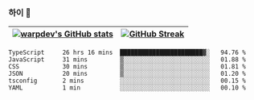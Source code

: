 
### 하이 👋
[![warpdev's GitHub stats](https://github-readme-stats.vercel.app/api?username=warpdev&show_icons=true&theme=vue-dark)](#) |[![GitHub Streak](https://github-readme-streak-stats.herokuapp.com/?user=warpdev&theme=dark)](#)
--- | --- |
<!--START_SECTION:waka-->

```text
TypeScript     26 hrs 16 mins  ███████████████████████▓░   94.76 %
JavaScript     31 mins         ▒░░░░░░░░░░░░░░░░░░░░░░░░   01.88 %
CSS            30 mins         ▒░░░░░░░░░░░░░░░░░░░░░░░░   01.81 %
JSON           20 mins         ▒░░░░░░░░░░░░░░░░░░░░░░░░   01.20 %
tsconfig       2 mins          ░░░░░░░░░░░░░░░░░░░░░░░░░   00.15 %
YAML           1 min           ░░░░░░░░░░░░░░░░░░░░░░░░░   00.10 %
```

<!--END_SECTION:waka-->

<!--
**warpdev/warpdev** is a ✨ _special_ ✨ repository because its `README.md` (this file) appears on your GitHub profile.

Here are some ideas to get you started:

- 🔭 I’m currently working on ...
- 🌱 I’m currently learning ...
- 👯 I’m looking to collaborate on ...
- 🤔 I’m looking for help with ...
- 💬 Ask me about ...
- 📫 How to reach me: ...
- 😄 Pronouns: ...
- ⚡ Fun fact: ...
-->

